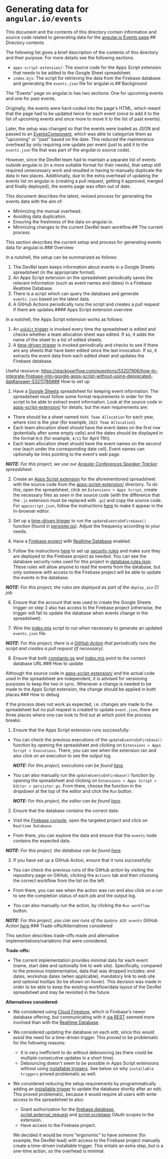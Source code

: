 # Generating data for `angular.io/events`

This document and the contents of this directory contain information and source code related to generating data for the [angular.io Events page](https://angular.io/events).## Directory contents

The following list gives a brief description of the contents of this directory and their purpose.
For more details see the following sections.

- `apps-script-extension/`:
  The source code for the Apps Script extension that needs to be added to the Google Sheet spreadsheet.
- `index.mjs`:
  The script for retrieving the data from the Firebase database and generating the `events.json` file for angular.io.## Background

The "Events" page on angular.io has two sections: One for upcoming events and one for past events.

Originally, the events were hard-coded into the page's HTML, which meant that the page had to be updated twice for each event (once to add it to the list of upcoming events and once more to move it to the list of past events).

Later, the setup was changed so that the events were loaded as JSON and passed to an [EventsComponent](../../src/app/custom-elements/events/), which was able to categorize them as "upcoming" or "past" based on the date.
This reduced the maintenance overhead by only requiring one update per event (just to add it to the `events.json` file that was part of the angular.io source code).

However, since the DevRel team had to maintain a separate list of events outside angular.io (in a more suitable format for their needs), that setup still required unnecessary work and resulted in having to manually duplicate the data in two places. Additionally, due to the extra overhead of updating the events list on angular.io (creating a pull request, getting it approved, merged and finally deployed), the events page was often out of date.

This document describes the latest, revised process for generating the events data with the aim of:
- Minimizing the manual overhead.
- Avoiding data duplication.
- Ensuring the freshness of the data on angular.io.
- Minimizing changes to the current DevRel team workflow.## The current process

This section describes the current setup and process for generating events data for angular.io.### Overview

In a nutshell, the setup can be summarized as follows:

1. The DevRel team keeps information about events in a Google Sheets spreadsheet (in the appropriate format).
2. An Apps Script extension on the spreadsheet periodically saves the relevant information (such as event names and dates) in a Firebase Realtime Database.
3. There is a script which can query the database and generate `events.json` based on the latest data.
4. A GitHub Actions periodically runs the script and creates a pull request if there are updates.#### Apps Script extension overview

In a nutshell, the Apps Script extension works as follows:

1. An [`onEdit` trigger](https://developers.google.com/apps-script/guides/triggers#onedite) is invoked every time the spreadsheet is edited and checks whether a team allocation sheet was edited.
  If so, it adds the name of the sheet to a list of edited sheets.
2. A [time-driven trigger](https://developers.google.com/apps-script/guides/triggers/installable#time-driven_triggers) is invoked periodically and checks to see if there are any sheets that have been edited since the last invocation.
  If so, it extracts the event data from each edited sheet and updates the Firebase database.

Useful resource: https://stackoverflow.com/questions/53207906/how-to-integrate-firebase-into-google-apps-script-without-using-deprecated-dat#answer-53211786### How to set up

1. Have a [Google Sheets](https://www.google.com/sheets/about/) spreadsheet for keeping event information.
  The spreadsheet must follow some format requirements in order for the script to be able to extract event information.
  Look at the source code in [apps-script-extension/](./apps-script-extension/) for details, but the main requirements are:
  - There should be a sheet named `XXXX Team Allocation` for each year, where `XXXX` is the year (for example, `2022 Team Allocation`).
  - Each team allocation sheet should have the event dates on the first row (potentially after some empty cells) and the dates should be displayed in the format `M/D` (for example, `4/11` for April 11th).
  - Each team allocation sheet should have the event names on the second row (each under the corresponding date cell).
    Event names can optionally be links pointing to the event's web page.

  _**NOTE:** For this project, we use our [Angular Conferences Speaker Tracker](https://docs.google.com/spreadsheets/d/1B_2VUYMmaNhjCTIFKYluI7BwOYj1rEcRJX1ttniqteQ) spreadsheet._

2. Create an [Apps Script extension](https://developers.google.com/apps-script/guides/sheets) for the aforementioned spreadsheet with the source code from the [apps-script-extension/](./apps-script-extension/) directory.
  To do this, open the spreadsheet, click on `Extensions > Apps Script`, create the necessary files as seen in the source code (with the difference that the `.js` extension must be replaced with `.gs`) and copy the source code.
  For `appsscript.json`, follow the instructions [here](https://developers.google.com/apps-script/concepts/manifests#editing_a_manifest) to make it appear in the in-browser editor.

3. Set up a [time-driven trigger](https://developers.google.com/apps-script/guides/triggers/installable#time-driven_triggers) to run the `updateEventsOnFirebase()` function (found in [persister.gs](./apps-script-extension/persister.js)).
  Adjust the frequency according to your needs.

4. Have a [Firebase project](https://firebase.google.com/) with [Realtime Database](https://firebase.google.com/products/realtime-database) enabled.

5. Follow the instructions [here](https://firebase.google.com/docs/rules/manage-deploy#generate_a_configuration_file) to set up [security rules](https://firebase.google.com/docs/rules) and make sure they are deployed to the Firebase project as needed.
  You can see the database security rules used for this project in [database.rules.json](../../database.rules.json).
  These rules will allow anyone to read the events from the database, but only someone with access to the Firebase project will be able to update the events in the database.

  _**NOTE:** For this project, the rules are deployed as part of the `deploy_aio` CI job._

6. Ensure that the account that was used to create the Google Sheets trigger on step 3 also has access to the Firebase project (otherwise, the trigger will fail to update the database when events change in the spreadsheet).

7. Wire the [index.mjs](./index.mjs) script to run when necessary to generate an updated `events.json` file.

  _**NOTE:** For this project, there is a [GitHub Action](../../../.github/workflows/update-events.yml) that periodically runs the script and creates a pull request (if necessary)._

8. Ensure that both [constants.gs](./apps-script-extension/constants.js) and [index.mjs](./index.mjs) point to the correct database URL.### How to update

Although the source code in [apps-script-extension/](./apps-script-extension/) and the actual code used in the spreadsheet are independent, it is advised for versioning purposes to keep the two in sync.
Whenever a change is needed to be made to the Apps Script extension, the change should be applied in both places.### How to debug

If the process does not work as expected, i.e. changes are made to the spreadsheet but no pull request is created to update `event.json`, there are three places where one can look to find out at which point the process breaks:

1. Ensure that the Apps Script extension runs successfully:

  - You can check the previous executions of the `updateEventsOnFirebase()` function by opening the spreadsheet and clicking on `Extensions > Apps Script > Executions`.
    There, you can see when the extension ran and also click on an execution to see the output log.

    _**NOTE:** For this project, executions can be found [here](https://script.google.com/home/projects/1X4IxdwG3WBE-jGK_3PZi5Ud1y-A3V2x_ZbKd0dHZGudRJgL_ssLVS9y2/executions)._

  - You can also manually run the `updateEventsOnFirebase()` function by opening the spreadsheet and clicking on `Extensions > Apps Script > Editor > persister.gs`.
    From there, choose the function in the dropdown at the top of the editor and click the `Run` button.

    _**NOTE:** For this project, the editor can be found [here](https://script.google.com/home/projects/1X4IxdwG3WBE-jGK_3PZi5Ud1y-A3V2x_ZbKd0dHZGudRJgL_ssLVS9y2/edit)._

2. Ensure that the database contains the correct data:

  - Visit the [Firebase console](https://console.firebase.google.com/), open the targeted project and click on `Realtime Database`.

  - From there, you can explore the data and ensure that the `events` node contains the expected data.

  _**NOTE:** For this project, the database can be found [here](https://console.firebase.google.com/project/angular-io/database/angular-io/data)._

3. If you have set up a GitHub Action, ensure that it runs successfully:

  - You can check the previous runs of the GitHub action by visiting the repository page on GitHub, clicking the `Actions` tab and then choosing the correct workflow from the list on the left.

  - From there, you can see when the action was run and also click on a run to see the completion status of each job and the output log.

  - You can also manually run the action, by clicking the `Run workflow` button.

  _**NOTE:** For this project, you can see runs of the `Update AIO events` GitHub Action [here](https://github.com/angular/angular/actions/workflows/update-events.yml)._### Trade-offs/Alternatives considered

This section describes trade-offs made and alternative implementations/variations that were considered.

**Trade-offs:**

- The current implementation provides minimal data for each event (name, start date and optionally link to web site).
  Specifically, compared to the previous implementation, data that was dropped includes: end dates, workshop dates (when applicable), mandatory link to web site and optional tooltips (to be shown on hover).
  This decision was made in order to be able to keep the existing workflow/data layout of the DevRel spreadsheet and may be revisited in the future.

**Alternatives considered:**

- We considered using [Cloud Firestore](https://firebase.google.com/products/firestore), which is Firebase's newer database offering, but communicating with it [via REST](https://firebase.google.com/docs/firestore/reference/rest) seemed more involved than with the [Realtime Database](https://firebase.google.com/docs/reference/rest/database).

- We considered updating the database on each edit, since this would avoid the need for a time-driven trigger.
  This proved to be problematic for the following reasons:
  - It is very inefficient to do without debouncing (as there could be multiple consecutive updates in a short time).
  - Debouncing doesn't seem to be possible in Apps Script extensions without using [installable triggers](https://developers.google.com/apps-script/guides/triggers/installable).
    See below on why `installable triggers` proved problematic as well.

- We considered reducing the setup requirements by programmatically adding an [installable trigger](https://developers.google.com/apps-script/guides/triggers/installable) to update the database shortly after an edit.
  This proved problematic, because it would require all users with write access to the spreadsheet to also:
  - Grant authorization for the [firebase.database](https://www.googleapis.com/auth/firebase.database), [script.external_request](https://www.googleapis.com/auth/script.external_request) and [script.scriptapp](https://www.googleapis.com/auth/script.scriptapp) OAuth scopes to the extension.
  - Have access to the Firebase project.

  We decided it would be more "ergonomic" to have someone (for example, the DevRel lead) with access to the Firebase project manually create a time-driven installable trigger.
  This entails an extra step, but is a one-time action, so the overhead is minimal.
